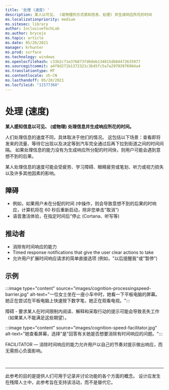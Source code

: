 ```yaml
---
title: '处理 (速度) '
description: 某人以可见、 (或物理的方式感知信息、处理) 并生成响应所花的时间
ms.localizationpriority: medium
ms.sitesec: library
author: InclusiveTechLab
ms.author: brycejo
ms.topic: article
ms.date: 05/20/2021
manager: krhunter
ms.prod: surface
ms.technology: windows
ms.openlocfilehash: c33b2c71e376873fd6deb134815db84472635977
ms.sourcegitcommit: a4f8d271b1372321c3b45fc5a7a29703976964a4
ms.translationtype: MT
ms.contentlocale: zh-CN
ms.lasthandoff: 05/20/2021
ms.locfileid: "11577360"
---
```

# <a name="processing-speed"></a>处理 (速度) 

**某人感知信息以可见、 (或物理) 处理信息并生成响应所花的时间。**

人们处理信息的速度不同，具体取决于他们的情况。 这包括以下场景：查看即将发来的流量、等待它出现以及决定等到汽车完全通过后再下拉到街道之间的时间间隔。 如果处理信息的能力没有为生成响应所分配的时间快，则用户可能会遇到意想不到的后果。

某人处理信息的速度可能会受疲劳、学习障碍、眼睛疲劳或笔划、听力或视力损失以及许多其他因素的影响。

## <a name="barriers"></a>障碍

* 例如，如果用户未在分配的时间 (中操作，则会导致意想不到的后果的时响应，计算机将在 60 秒后重新启动，除非您单击"取消") 
* 语音激活体验，在指定时间后"停止 (Cortana、听写等) 

## <a name="facilitators"></a>推动者

* 消除有时间响应的能力
* Timed response notifications that give the user clear actions to take
* 允许用户扩展时间响应请求的简单直接选项 (例如，"以后提醒我"或"暂停") 

## <a name="examples"></a>示例

:::image type="content" source="images/cognition-processingspeed-barrier.jpg" alt-text="一位女士坐在一座小车中时，她看一下平板电脑的屏幕。 她正在尝试在平板电脑上快速按下数字笔，她正在观看电视。":::

障碍 - 要求某人在时间限制内阅读、解释和采取行动的提示可能会导致丢失工作（如果某人不能满足这些期望）。

:::image type="content" source="images/cognition-speed-facilitator.jpg" alt-text="她查看屏幕，选择"是"回答有关她是否想要消除有时间响应的问题。":::

FACILITATOR — 消除时间响应的能力允许用户以自己的节奏对提示做出响应，而无需担心负面影响。


&nbsp;

[comment]: # (Footer 语句)
___
此参考的目的是提供人们可用于记录并讨论功能的各个方面的概念。 设计应发生在残障人士中，此参考旨在支持该活动，而不是替代它。 